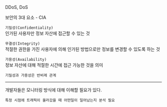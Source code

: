 DDoS, DoS

보안의 3대 요소 - CIA

`기밀성(Confidentiality)`<br>
인가된 사용자만 정보 자산에 접근할 수 있는 것

`무결성(Integrity)`<br>
적절한 권한을 가진 사용자에 의해 인가된 방법으로만 정보를 변경할 수 있도록 하는 것

`가용성(Availability)`<br>
정보 자산에 대해 적절한 시간에 접근 가능한 것을 의미

    기밀성과 가용성은 반비례 관계

---

개발자들은 모니터링 방식에 대해 이해할 필요가 있다.

    특정 시점에 트래픽이 올라갔을 때 어떤일이 일어났는지 분석 필요